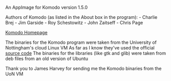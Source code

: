 An AppImage for Komodo version 1.5.0

Authors of Komodo (as listed in the About box in the program):
	- Charlie Brej
	- Jim Garside
	- Roy Schestowitz
	- John Zaitseff
	- Chris Page

[Komodo Homepage](https://studentnet.cs.manchester.ac.uk/resources/software/komodo)

The binaries for the Komodo program were taken from the University of Nottingham's cloud Linux VM
	As far as I know they've used the official [source code](https://github.com/UoMCS/komodo)
The binaries for the libraries (like gtk and glib) were taken from deb files from an old version of Ubuntu

Thank you to James Harvey for sending me the Komodo binaries from the UoN VM
